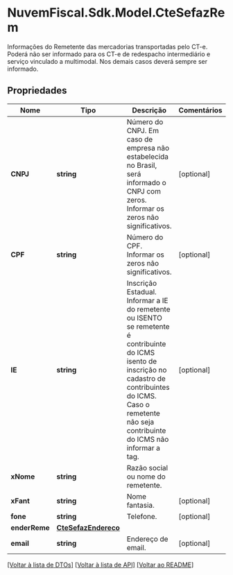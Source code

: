 # NuvemFiscal.Sdk.Model.CteSefazRem
Informações do Remetente das mercadorias transportadas pelo CT-e.  Poderá não ser informado para os CT-e de redespacho intermediário e serviço vinculado a multimodal. Nos demais casos deverá sempre ser informado.

## Propriedades

Nome | Tipo | Descrição | Comentários
------------ | ------------- | ------------- | -------------
**CNPJ** | **string** | Número do CNPJ.  Em caso de empresa não estabelecida no Brasil, será informado o CNPJ com zeros.  Informar os zeros não significativos. | [optional] 
**CPF** | **string** | Número do CPF.  Informar os zeros não significativos. | [optional] 
**IE** | **string** | Inscrição Estadual.  Informar a IE do remetente ou ISENTO se remetente é contribuinte do ICMS isento de inscrição no cadastro de contribuintes do ICMS. Caso o remetente não seja contribuinte do ICMS não informar a tag. | [optional] 
**xNome** | **string** | Razão social ou nome do remetente. | 
**xFant** | **string** | Nome fantasia. | [optional] 
**fone** | **string** | Telefone. | [optional] 
**enderReme** | [**CteSefazEndereco**](CteSefazEndereco.md) |  | 
**email** | **string** | Endereço de email. | [optional] 

[[Voltar à lista de DTOs]](../README.md#documentation-for-models) [[Voltar à lista de API]](../README.md#documentation-for-api-endpoints) [[Voltar ao README]](../README.md)

